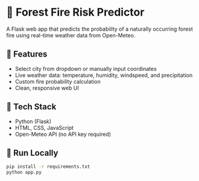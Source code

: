# 🌲 Forest Fire Risk Predictor

A Flask web app that predicts the probability of a naturally occurring forest fire using real-time weather data from Open-Meteo.

## 🔧 Features
- Select city from dropdown or manually input coordinates
- Live weather data: temperature, humidity, windspeed, and precipitation
- Custom fire probability calculation
- Clean, responsive web UI

## 🧪 Tech Stack
- Python (Flask)
- HTML, CSS, JavaScript
- Open-Meteo API (no API key required)

## 🚀 Run Locally
```bash
pip install -r requirements.txt
python app.py

